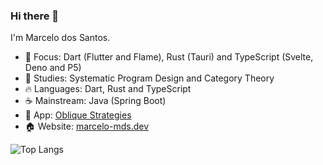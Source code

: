 ### Hi there 👋

I'm Marcelo dos Santos.

* 🚀 Focus: Dart (Flutter and Flame), Rust (Tauri) and TypeScript (Svelte, Deno and P5)
* 📘 Studies: Systematic Program Design and Category Theory
* 🔥 Languages: Dart, Rust and TypeScript
* ☕ Mainstream: Java (Spring Boot)
* 📲 App: [Oblique Strategies](https://play.google.com/store/apps/details?id=com.github.mdssjc.oblique_strategies "Oblique Strategies")
* 🏠 Website: [marcelo-mds.dev](https://marcelo-mds.dev/ "marcelo-mds.dev")

![Top Langs](https://github-readme-stats.vercel.app/api/top-langs/?username=mdssjc&langs_count=10&layout=compact&theme=material-palenight)
